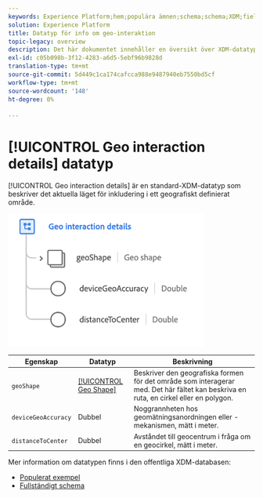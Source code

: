 ```yaml
---
keywords: Experience Platform;hem;populära ämnen;schema;schema;XDM;fields;schemas;Schemas;beacon;interaktionsinformation;datatyp;datatyp;datatyp;data type;
solution: Experience Platform
title: Datatyp för info om geo-interaktion
topic-legacy: overview
description: Det här dokumentet innehåller en översikt över XDM-datatypen Geo Interaction Details.
exl-id: c05b098b-3f12-4283-a6d5-5ebf96b9828d
translation-type: tm+mt
source-git-commit: 5d449c1ca174cafcca988e9487940eb7550bd5cf
workflow-type: tm+mt
source-wordcount: '148'
ht-degree: 0%

---
```


# [!UICONTROL Geo interaction details] datatyp

[!UICONTROL Geo interaction details] är en standard-XDM-datatyp som beskriver det aktuella läget för inkludering i ett geografiskt definierat område.

<img src="../images/data-types/geo-interaction-details.png" width="400" /><br />

| Egenskap | Datatyp | Beskrivning |
| --- | --- | --- |
| `geoShape` | [[!UICONTROL Geo Shape]](./geo-shape.md) | Beskriver den geografiska formen för det område som interagerar med. Det här fältet kan beskriva en ruta, en cirkel eller en polygon. |
| `deviceGeoAccuracy` | Dubbel | Noggrannheten hos geomätningsanordningen eller -mekanismen, mätt i meter. |
| `distanceToCenter` | Dubbel | Avståndet till geocentrum i fråga om en geocirkel, mätt i meter. |

Mer information om datatypen finns i den offentliga XDM-databasen:

* [Populerat exempel](https://github.com/adobe/xdm/blob/master/components/datatypes/geo-interaction-details.example.1.json)
* [Fullständigt schema](https://github.com/adobe/xdm/blob/master/components/datatypes/geo-interaction-details.schema.json)
